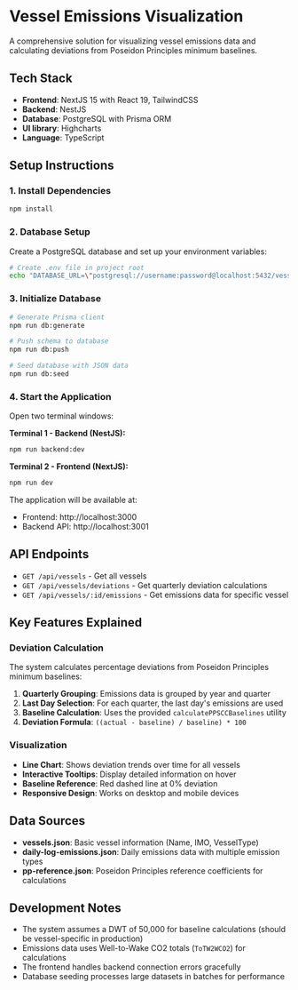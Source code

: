 # Vessel Emissions Visualization

A comprehensive solution for visualizing vessel emissions data and calculating deviations from Poseidon Principles minimum baselines.

## Tech Stack

- **Frontend**: NextJS 15 with React 19, TailwindCSS
- **Backend**: NestJS
- **Database**: PostgreSQL with Prisma ORM
- **UI library**: Highcharts
- **Language**: TypeScript

## Setup Instructions

### 1. Install Dependencies

```bash
npm install
```

### 2. Database Setup

Create a PostgreSQL database and set up your environment variables:

```bash
# Create .env file in project root
echo "DATABASE_URL=\"postgresql://username:password@localhost:5432/vessel_emissions?schema=public\"" > .env
```

### 3. Initialize Database

```bash
# Generate Prisma client
npm run db:generate

# Push schema to database
npm run db:push

# Seed database with JSON data
npm run db:seed
```

### 4. Start the Application

Open two terminal windows:

**Terminal 1 - Backend (NestJS):**

```bash
npm run backend:dev
```

**Terminal 2 - Frontend (NextJS):**

```bash
npm run dev
```

The application will be available at:

- Frontend: http://localhost:3000
- Backend API: http://localhost:3001

## API Endpoints

- `GET /api/vessels` - Get all vessels
- `GET /api/vessels/deviations` - Get quarterly deviation calculations
- `GET /api/vessels/:id/emissions` - Get emissions data for specific vessel

## Key Features Explained

### Deviation Calculation

The system calculates percentage deviations from Poseidon Principles minimum baselines:

1. **Quarterly Grouping**: Emissions data is grouped by year and quarter
2. **Last Day Selection**: For each quarter, the last day's emissions are used
3. **Baseline Calculation**: Uses the provided `calculatePPSCCBaselines` utility
4. **Deviation Formula**: `((actual - baseline) / baseline) * 100`

### Visualization

- **Line Chart**: Shows deviation trends over time for all vessels
- **Interactive Tooltips**: Display detailed information on hover
- **Baseline Reference**: Red dashed line at 0% deviation
- **Responsive Design**: Works on desktop and mobile devices

## Data Sources

- **vessels.json**: Basic vessel information (Name, IMO, VesselType)
- **daily-log-emissions.json**: Daily emissions data with multiple emission types
- **pp-reference.json**: Poseidon Principles reference coefficients for calculations

## Development Notes

- The system assumes a DWT of 50,000 for baseline calculations (should be vessel-specific in production)
- Emissions data uses Well-to-Wake CO2 totals (`ToTW2WCO2`) for calculations
- The frontend handles backend connection errors gracefully
- Database seeding processes large datasets in batches for performance

